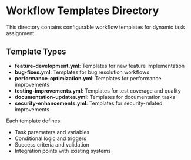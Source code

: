# Workflow Templates Directory

This directory contains configurable workflow templates for dynamic task assignment.

## Template Types

- **feature-development.yml**: Templates for new feature implementation
- **bug-fixes.yml**: Templates for bug resolution workflows  
- **performance-optimization.yml**: Templates for performance improvements
- **testing-improvements.yml**: Templates for test coverage and quality
- **documentation-updates.yml**: Templates for documentation tasks
- **security-enhancements.yml**: Templates for security-related improvements

Each template defines:
- Task parameters and variables
- Conditional logic and triggers
- Success criteria and validation
- Integration points with existing systems